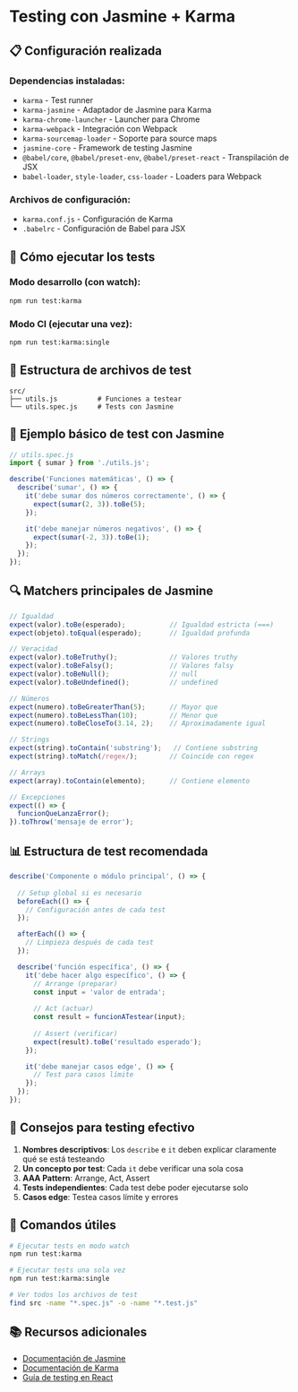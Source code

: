 # Testing con Jasmine + Karma

## 📋 Configuración realizada

### Dependencias instaladas:
- `karma` - Test runner
- `karma-jasmine` - Adaptador de Jasmine para Karma
- `karma-chrome-launcher` - Launcher para Chrome
- `karma-webpack` - Integración con Webpack
- `karma-sourcemap-loader` - Soporte para source maps
- `jasmine-core` - Framework de testing Jasmine
- `@babel/core`, `@babel/preset-env`, `@babel/preset-react` - Transpilación de JSX
- `babel-loader`, `style-loader`, `css-loader` - Loaders para Webpack

### Archivos de configuración:
- `karma.conf.js` - Configuración de Karma
- `.babelrc` - Configuración de Babel para JSX

## 🚀 Cómo ejecutar los tests

### Modo desarrollo (con watch):
```bash
npm run test:karma
```

### Modo CI (ejecutar una vez):
```bash
npm run test:karma:single
```

## 📁 Estructura de archivos de test

```
src/
├── utils.js          # Funciones a testear
└── utils.spec.js     # Tests con Jasmine
```

## 📝 Ejemplo básico de test con Jasmine

```javascript
// utils.spec.js
import { sumar } from './utils.js';

describe('Funciones matemáticas', () => {
  describe('sumar', () => {
    it('debe sumar dos números correctamente', () => {
      expect(sumar(2, 3)).toBe(5);
    });

    it('debe manejar números negativos', () => {
      expect(sumar(-2, 3)).toBe(1);
    });
  });
});
```

## 🔍 Matchers principales de Jasmine

```javascript
// Igualdad
expect(valor).toBe(esperado);           // Igualdad estricta (===)
expect(objeto).toEqual(esperado);       // Igualdad profunda

// Veracidad
expect(valor).toBeTruthy();             // Valores truthy
expect(valor).toBeFalsy();              // Valores falsy
expect(valor).toBeNull();               // null
expect(valor).toBeUndefined();          // undefined

// Números
expect(numero).toBeGreaterThan(5);      // Mayor que
expect(numero).toBeLessThan(10);        // Menor que
expect(numero).toBeCloseTo(3.14, 2);    // Aproximadamente igual

// Strings
expect(string).toContain('substring');   // Contiene substring
expect(string).toMatch(/regex/);        // Coincide con regex

// Arrays
expect(array).toContain(elemento);      // Contiene elemento

// Excepciones
expect(() => {
  funcionQueLanzaError();
}).toThrow('mensaje de error');
```

## 📊 Estructura de test recomendada

```javascript
describe('Componente o módulo principal', () => {
  
  // Setup global si es necesario
  beforeEach(() => {
    // Configuración antes de cada test
  });

  afterEach(() => {
    // Limpieza después de cada test
  });

  describe('función específica', () => {
    it('debe hacer algo específico', () => {
      // Arrange (preparar)
      const input = 'valor de entrada';
      
      // Act (actuar)
      const result = funcionATestear(input);
      
      // Assert (verificar)
      expect(result).toBe('resultado esperado');
    });

    it('debe manejar casos edge', () => {
      // Test para casos límite
    });
  });
});
```

## 🎯 Consejos para testing efectivo

1. **Nombres descriptivos**: Los `describe` e `it` deben explicar claramente qué se está testeando
2. **Un concepto por test**: Cada `it` debe verificar una sola cosa
3. **AAA Pattern**: Arrange, Act, Assert
4. **Tests independientes**: Cada test debe poder ejecutarse solo
5. **Casos edge**: Testea casos límite y errores

## 🔧 Comandos útiles

```bash
# Ejecutar tests en modo watch
npm run test:karma

# Ejecutar tests una sola vez
npm run test:karma:single

# Ver todos los archivos de test
find src -name "*.spec.js" -o -name "*.test.js"
```

## 📚 Recursos adicionales

- [Documentación de Jasmine](https://jasmine.github.io/)
- [Documentación de Karma](https://karma-runner.github.io/)
- [Guía de testing en React](https://testing-library.com/docs/react-testing-library/intro/)